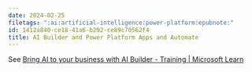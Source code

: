 ```yaml
---
date: 2024-02-25
filetags: ":ai:artificial-intelligence:power-platform:epubnote:"
id: 1412a840-ce18-41a6-b292-ce89c70562f4
title: AI Builder and Power Platform Apps and Automate
---
```


See [Bring AI to your business with AI Builder - Training \| Microsoft
Learn](https://learn.microsoft.com/en-us/training/paths/bring-ai/?source=learn&ns-enrollment-type=Collection&ns-enrollment-id=86grf01rx4p4r4)
